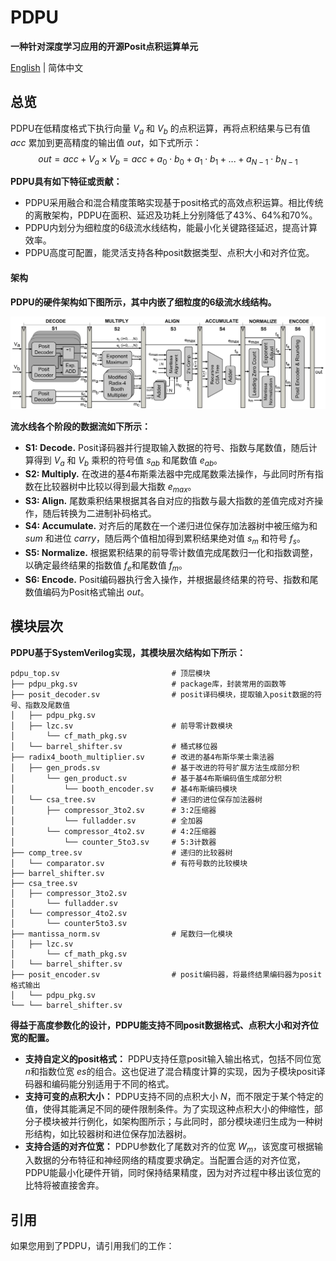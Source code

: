 # PDPU
**一种针对深度学习应用的开源Posit点积运算单元**

[English](https://github.com/qleenju/PDPU/blob/main/README.md) | 简体中文

## 总览
PDPU在低精度格式下执行向量 $V_a$ 和 $V_b$ 的点积运算，再将点积结果与已有值 $acc$ 累加到更高精度的输出值 $out$，如下式所示：
$$out = acc+V_a\times V_b = acc+a_0\cdot b_0+a_1\cdot b_1+...+a_{N-1}\cdot b_{N-1}$$

**PDPU具有如下特征或贡献：**
- PDPU采用融合和混合精度策略实现基于posit格式的高效点积运算。相比传统的离散架构，PDPU在面积、延迟及功耗上分别降低了43%、64%和70%。
- PDPU内划分为细粒度的6级流水线结构，能最小化关键路径延迟，提高计算效率。
- PDPU高度可配置，能灵活支持各种posit数据类型、点积大小和对齐位宽。

#### 架构
**PDPU的硬件架构如下图所示，其中内嵌了细粒度的6级流水线结构。**

![PDPU的实现架构](figs/architecture.png)

**流水线各个阶段的数据流如下所示：**
- **S1: Decode.** Posit译码器并行提取输入数据的符号、指数与尾数值，随后计算得到 $V_a$ 和 $V_b$ 乘积的符号值 $s_{ab}$ 和尾数值 $e_{ab}$。
- **S2: Multiply.** 在改进的基4布斯乘法器中完成尾数乘法操作，与此同时所有指数在比较器树中比较以得到最大指数 $e_{max}$。
- **S3: Align.** 尾数乘积结果根据其各自对应的指数与最大指数的差值完成对齐操作，随后转换为二进制补码格式。
- **S4: Accumulate.** 对齐后的尾数在一个递归进位保存加法器树中被压缩为和 $sum$ 和进位 $carry$，随后两个值相加得到累积结果绝对值 $s_m$ 和符号 $f_s$。
- **S5: Normalize.** 根据累积结果的前导零计数值完成尾数归一化和指数调整，以确定最终结果的指数值 $f_e$和尾数值 $f_m$。
- **S6: Encode.** Posit编码器执行舍入操作，并根据最终结果的符号、指数和尾数值编码为Posit格式输出 $out$。

## 模块层次
**PDPU基于SystemVerilog实现，其模块层次结构如下所示：**

```
pdpu_top.sv                         # 顶层模块
├── pdpu_pkg.sv                     # package库，封装常用的函数等
├── posit_decoder.sv                # posit译码模块，提取输入posit数据的符号、指数及尾数值
│   ├── pdpu_pkg.sv
│   ├── lzc.sv                      # 前导零计数模块
│       └── cf_math_pkg.sv
│   └── barrel_shifter.sv           # 桶式移位器
├── radix4_booth_multiplier.sv      # 改进的基4布斯华莱士乘法器
│   ├── gen_prods.sv                # 基于改进的符号扩展方法生成部分积
│       └── gen_product.sv          # 基于基4布斯编码值生成部分积
│           └── booth_encoder.sv    # 基4布斯编码模块
│   └── csa_tree.sv                 # 递归的进位保存加法器树
│       ├── compressor_3to2.sv      # 3:2压缩器
│           └── fulladder.sv        # 全加器
│       └── compressor_4to2.sv      # 4:2压缩器
│           └── counter_5to3.sv     # 5:3计数器
├── comp_tree.sv                    # 递归的比较器树
│   └── comparator.sv               # 有符号数的比较模块
├── barrel_shifter.sv
├── csa_tree.sv             
│   ├── compressor_3to2.sv
│       └── fulladder.sv
│   └── compressor_4to2.sv
│       └── counter5to3.sv
├── mantissa_norm.sv                # 尾数归一化模块
│   ├── lzc.sv
│       └── cf_math_pkg.sv
│   └── barrel_shifter.sv
├── posit_encoder.sv                # posit编码器，将最终结果编码器为posit格式输出
│   └── pdpu_pkg.sv
└── └── barrel_shifter.sv
```

**得益于高度参数化的设计，PDPU能支持不同posit数据格式、点积大小和对齐位宽的配置。**
- **支持自定义的posit格式：** PDPU支持任意posit输入输出格式，包括不同位宽 $n$和指数位宽 $es$的组合。这也促进了混合精度计算的实现，因为子模块posit译码器和编码能分别适用于不同的格式。
- **支持可变的点积大小：** PDPU支持不同的点积大小 $N$，而不限定于某个特定的值，使得其能满足不同的硬件限制条件。为了实现这种点积大小的伸缩性，部分子模块被并行例化，如架构图所示；与此同时，部分模块递归生成为一种树形结构，如比较器树和进位保存加法器树。
- **支持合适的对齐位宽：** PDPU参数化了尾数对齐的位宽 $W_m$，该宽度可根据输入数据的分布特征和神经网络的精度要求确定。当配置合适的对齐位宽，PDPU能最小化硬件开销，同时保持结果精度，因为对齐过程中移出该位宽的比特将被直接舍弃。

## 引用
如果您用到了PDPU，请引用我们的工作：

```

```